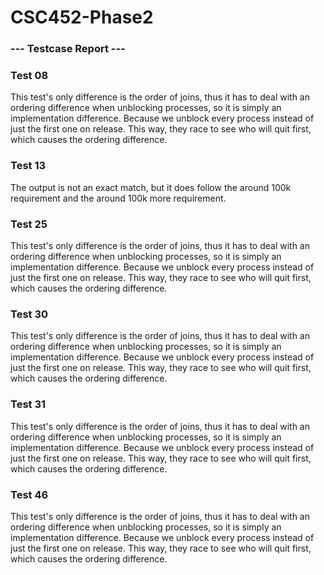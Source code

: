 # CSC452-Phase2

### --- Testcase Report --- ###

### Test 08
This test's only difference is the order of joins, thus it has to deal 
with an ordering difference when unblocking processes, so it is simply an 
implementation difference. Because we unblock every process instead of just
the first one on release. This way, they race to see who will quit first, which
causes the ordering difference. 

### Test 13 
The output is not an exact match, but it does follow the around 100k requirement and 
the around 100k more requirement.

### Test 25
This test's only difference is the order of joins, thus it has to deal 
with an ordering difference when unblocking processes, so it is simply an 
implementation difference. Because we unblock every process instead of just
the first one on release. This way, they race to see who will quit first, which
causes the ordering difference. 

### Test 30
This test's only difference is the order of joins, thus it has to deal 
with an ordering difference when unblocking processes, so it is simply an 
implementation difference. Because we unblock every process instead of just
the first one on release. This way, they race to see who will quit first, which
causes the ordering difference. 

### Test 31
This test's only difference is the order of joins, thus it has to deal 
with an ordering difference when unblocking processes, so it is simply an 
implementation difference. Because we unblock every process instead of just
the first one on release. This way, they race to see who will quit first, which
causes the ordering difference. 

### Test 46
This test's only difference is the order of joins, thus it has to deal 
with an ordering difference when unblocking processes, so it is simply an 
implementation difference. Because we unblock every process instead of just
the first one on release. This way, they race to see who will quit first, which
causes the ordering difference. 


